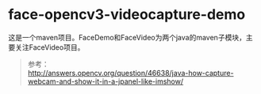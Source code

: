 # face-opencv3-videocapture-demo
这是一个maven项目。FaceDemo和FaceVideo为两个java的maven子模块，主要关注FaceVideo项目。
>参考：  
http://answers.opencv.org/question/46638/java-how-capture-webcam-and-show-it-in-a-jpanel-like-imshow/
